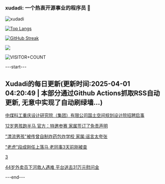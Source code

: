 ### xudadi: 一个热衷开源事业的程序员 👋

![xudadi](https://github-readme-stats-git-masterorgs-github-readme-stats-team.vercel.app/api?username=xudadi)

[![Top Langs](https://github-readme-stats.vercel.app/api/top-langs/?username=xudadi)](https://github.com/anuraghazra/github-readme-stats)

[![GitHub Streak](https://streak-stats.demolab.com?user=xudadi&locale=zh_Hans)](https://git.io/streak-stats)

![](https://raw.githubusercontent.com/xudadi/xudadi/main/assets/github-contribution-grid-snake.svg)

![VISITOR+COUNT](https://komarev.com/ghpvc/?username=xudadi&label=VISITOR+COUNT)


---start---

## Xudadi的每日更新(更新时间:2025-04-01 04:20:49 | 本部分通过Github Actions抓取RSS自动更新, 无意中实现了自动刷绿墙...)

[中煤科工重庆设计研究院（集团）有限公司国土空间规划设计院招聘启事](https://www.gongkaoleida.com/article/2341810)

[12岁男孩跑半马 官方：特邀参赛 家属签订了免责声明](https://m.163.com/news/article/JRVQAFDT055040N3.html)

["漂流男孩"被传曾自制炸药包炸学校 家属:谣言太夸张](https://m.163.com/news/article/JRVUUPCV0514D3UH.html)

["老虎"段成刚任上落马 老同事3天前刚被查](https://m.163.com/news/article/JRVOMTR80530JPVV.html)

[3](https://m.163.com/touch/news/sub/domestic)

[44岁外卖员下河救人遇难 平台送去31万元慰问金](https://m.163.com/news/article/JRVT46EJ051492T3.html)

---end---
